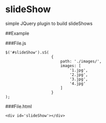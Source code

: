 # slideShow
simple JQuery plugin to build slideShows

##Example

###File.js
```
$('#slideShow').sS(
					{
						path: './images/',
						images: [
							'1.jpg',
							'2.jpg',
							'3.jpg',
							'4.jpg'
						]
					}
);
```
###File.html

```
<div id='slideShow'></div>
```

